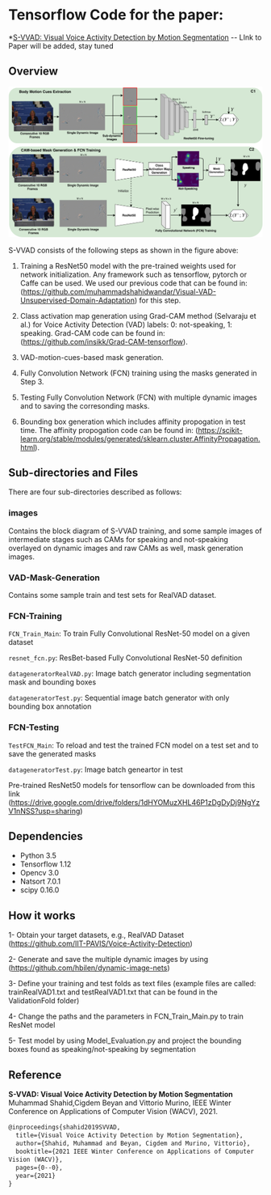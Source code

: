 # Tensorflow Code for the paper: 
*[S-VVAD: Visual Voice Activity Detection by Motion Segmentation](Link) -- LInk to Paper will be added, stay tuned

## Overview
![BlockDiagram](https://github.com/muhammadshahidwandar/S-VVAD/blob/master/images/Fig_Main.jpg)

S-VVAD consists of the following steps as shown in the figure above:

1. Training a ResNet50 model with the pre-trained weights used for network initialization. 
Any framework such as tensorflow, pytorch or Caffe can be used. 
We used our previous code that can be found in: (https://github.com/muhammadshahidwandar/Visual-VAD-Unsupervised-Domain-Adaptation) for this step.  

2. Class activation map generation using Grad-CAM method (Selvaraju et al.) for Voice Activity Detection (VAD) labels: 
0: not-speaking, 1: speaking. 
Grad-CAM code can be found in: (https://github.com/insikk/Grad-CAM-tensorflow).

3. VAD-motion-cues-based mask generation.
 
4. Fully Convolution Network (FCN) training using the masks generated in Step 3.

5. Testing Fully Convolution Network (FCN) with multiple dynamic images and to saving the corresonding masks.

6. Bounding box generation which includes affinity propogation in test time.
The affinity propogation code can be found in: (https://scikit-learn.org/stable/modules/generated/sklearn.cluster.AffinityPropagation.html).

## Sub-directories and Files
There are four sub-directories described as follows:

### images
Contains the block diagram of S-VVAD training, and some sample images of intermediate stages such as CAMs for speaking and not-speaking overlayed on dynamic images and raw CAMs as well, mask generation images.

### VAD-Mask-Generation
Contains some sample train and test sets for RealVAD dataset.  

### FCN-Training

``FCN_Train_Main``: To train Fully Convolutional ResNet-50 model on a given dataset 

``resnet_fcn.py``: ResBet-based Fully Convolutional ResNet-50 definition 

``datageneratorRealVAD.py``: Image batch generator including segmentation mask and bounding boxes

``datageneratorTest.py``: Sequential image batch generator with only bounding box annotation

### FCN-Testing

``TestFCN_Main``: To reload and test the trained FCN model on a test set and to save the generated masks

``datageneratorTest.py``: Image batch geneartor in test 

Pre-trained ResNet50 models for tensorflow can be downloaded from this link (https://drive.google.com/drive/folders/1dHYOMuzXHL46P1zDgDyDj9NgYzV1nNSS?usp=sharing)

## Dependencies
* Python 3.5
* Tensorflow 1.12
* Opencv 3.0
* Natsort 7.0.1
* scipy  0.16.0


## How it works
1- Obtain your target datasets, e.g.,  RealVAD Dataset (https://github.com/IIT-PAVIS/Voice-Activity-Detection)

2- Generate and save the multiple dynamic images by using (https://github.com/hbilen/dynamic-image-nets) 

3- Define your training and test folds as text files (example files are called: trainRealVAD1.txt and testRealVAD1.txt that can be found in the ValidationFold folder)

4- Change the paths and the parameters in FCN_Train_Main.py to train ResNet model

5- Test model by using Model_Evaluation.py and project the bounding boxes found as speaking/not-speaking by segmentation


## Reference

**S-VVAD: Visual Voice Activity Detection by Motion Segmentation**  
Muhammad Shahid,Cigdem Beyan and Vittorio Murino, IEEE Winter Conference on Applications of Computer Vision (WACV), 2021.
```
@inproceedings{shahid2019SVVAD,
  title={Visual Voice Activity Detection by Motion Segmentation},
  author={Shahid, Muhammad and Beyan, Cigdem and Murino, Vittorio},
  booktitle={2021 IEEE Winter Conference on Applications of Computer Vision (WACV)},
  pages={0--0},
  year={2021}
}
